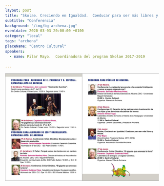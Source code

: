 ```yaml
---
layout: post
title: "Skolae. Creciendo en Igualdad.  Coeducar para ser más libres y felices"
subtitle: "Conferencia"
background: "/img/bg-archena.jpg"
eventdate: 2020-03-03 20:00:00 +0100
category: "local"
tags: "archena"
placeName: "Centro Cultural"
speakers: 
  - name: Pilar Mayo.  Coordinadora del program Skolae 2017-2019

---
```


![cartel](/img/posts/programaarchena2.jpeg)  
